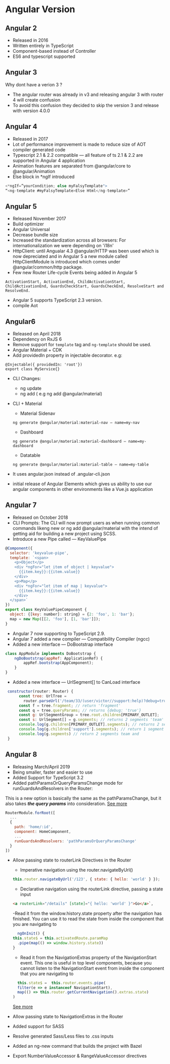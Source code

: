 # Angular Version
## Angular 2

* Released in 2016
* Written entirely in TypeScript
* Component-based instead of Controller
* ES6 and typescript supported


## Angular 3
Why dont have a verion 3 ?
* The angular router was already in v3 and releasing angular 3 with router 4 will create confusion
* To avoid this confusion they decided to skip the version 3 and release with version 4.0.0

##  Angular 4
* Released in 2017
* Lot of performance improvement is made to reduce size of AOT compiler generated code
* Typescript 2.1 & 2.2 compatible — all feature of ts 2.1 & 2.2 are supported in Angular 4 application
* Animation features are separated from @angular/core to @angular/Animation
* Else block in *ngIf introduced

```js
<*ngIf=”yourCondition; else myFalsyTemplate">
“<ng-template #myFalsyTemplate>Else Html</ng-template>”
```

## Angular 5
* Released November 2017
* Build optimizer
* Angular Universal
* Decrease bundle size
* Increased the standardization across all browsers: For internationalization we were depending on 'i18n'
* HttpClient: until Angualar 4.3 @angular/HTTP was been used which is now depreciated and in Angular 5 a new module called HttpClientModule is introduced which comes under @angular/common/http package.
* Few new Router Life-cycle Events being added in Angular 5
```
ActivationStart, ActivationEnd, ChildActivationStart, ChildActivationEnd, GuardsCheckStart, GuardsCheckEnd, ResolveStart and ResolveEnd.
```
* Angular 5 supports TypeScript 2.3 version.
* compile Aot

## Angular6
* Released on April 2018
* Dependency on RxJS 6
* Remove support for  `template` tag and `ng-template` should be used.
* Angular Material + CDK
* Add providedIn property in injectable decorator. e.g:

```Angular
@Injectable({ providedIn: 'root'})
export class MyService{}
```
* CLI Changes:
  * ng update
  * ng add ( e.g ng add @angular/material)

* CLI + Material
  * Material Sidenav

  ```
  ng generate @angular/material:material-nav — name=my-nav
  ```
  * Dashboard

  ```
  ng generate @angular/material:material-dashboard — name=my-dashboard
  ```

  * Datatable

  ```
  ng generate @angular/material:material-table — name=my-table
  ```

* It uses angular.json instead of .angular-cli.json
* initial release of Angular Elements which gives us ability to use our angular components in other environments like a Vue.js application

## Angular 7

* Released on October 2018
* CLI Prompts: The CLI will now prompt users as when running common commands likeng new or ng add @angular/material with the intend of getting aid for building a new project using SCSS.
* Introduce a new Pipe called — KeyValuePipe
```js
@Component({
  selector: 'keyvalue-pipe',
  template: `<span>
    <p>Object</p>
    <div *ngFor="let item of object | keyvalue">
      {{item.key}}:{{item.value}}
    </div>
    <p>Map</p>
    <div *ngFor="let item of map | keyvalue">
      {{item.key}}:{{item.value}}
    </div>
  </span>`
})
export class KeyValuePipeComponent {
  object: {[key: number]: string} = {2: 'foo', 1: 'bar'};
  map = new Map([[2, 'foo'], [1, 'bar']]);
}
```
* Angular 7 now supporting to TypeScript 2.9.
* Angular 7 added a new compiler — Compatibility Compiler (ngcc)
* Added a new interface — DoBootstrap interface

```js
class AppModule implements DoBootstrap {
    ngDoBootstrap(appRef: ApplicationRef) {
        appRef.bootstrap(AppComponent);
    }
}
```

* Added a new interface — UrlSegment[] to CanLoad interface

```js
 constructor(router: Router) {
      const tree: UrlTree =
        router.parseUrl('/team/33/(user/victor//support:help)?debug=true#fragment');
      const f = tree.fragment; // return 'fragment'
      const q = tree.queryParams; // returns {debug: 'true'}
      const g: UrlSegmentGroup = tree.root.children[PRIMARY_OUTLET];
      const s: UrlSegment[] = g.segments; // returns 2 segments 'team' and '33'
      console.log(g.children[PRIMARY_OUTLET].segments); // returns 2 segments 'user' and 'victor'
      console.log(g.children['support'].segments); // return 1 segment 'help'
      console.log(g.segments) // return 2 segments team and
 }
```


## Angular 8
* Releasing March/April 2019
* Being smaller, faster and easier to use
* Added Support for TypeScript 3.2
* Added pathParamsOrQueryParamsChange mode for runGuardsAndResolvers in the Router:

This is a new option is basically the same as the pathParamsChange, but it also takes ***the query params*** into consideration.
[See more](https://juristr.com/blog/2019/01/Explore-Angular-Routers-runGuardsAndResolvers/)
```js
RouterModule.forRoot([
  ...
  {
    path: 'home/:id',
    component: HomeComponent,
    ...
    runGuardsAndResolvers: 'pathParamsOrQueryParamsChange'
  }
])
```


* Allow passing state to routerLink Directives in the Router
    - Imperative navigation using the router.navigateByUrl()
    ```js
    this.router.navigateByUrl('/123', { state: { hello: 'world' } });
    ```
    - Declarative navigation using the routerLink directive, passing a state input
    ```html
    <a routerLink="/details" [state]="{ hello: 'world' }">Go</a>`,
    ```
    -Read it from the window.history.state property after the navigation has finished. You can use it to read the state from inside the component that you are navigating to
    ```js
      ngOnInit() {
    this.state$ = this.activatedRoute.paramMap
      .pipe(map(() => window.history.state))
  }
  ```

    - Read it from the NavigationExtras property of the NavigationStart event. This one is useful in top level components, because you cannot listen to the NavigationStart event from inside the component that you are navigating to
    ```js
      this.state$ =  this.router.events.pipe(
      filter(e => e instanceof NavigationStart),
      map(() => this.router.getCurrentNavigation().extras.state)
    )
    ```
    [See more]( https://netbasal.com/set-state-object-when-navigating-in-angular-7-2-b87c5b977bb)
* Allow passing state to NavigationExtras in the Router
* Added support for SASS
* Resolve generated Sass/Less files to .css inputs
* Added an ng-new command that builds the project with Bazel
* Export NumberValueAccessor & RangeValueAccessor directives